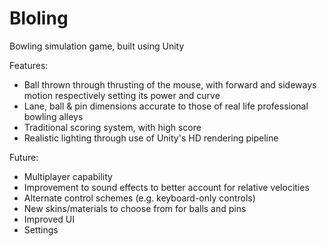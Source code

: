 # Bloling
Bowling simulation game, built using Unity

Features:
* Ball thrown through thrusting of the mouse, with forward and sideways motion respectively setting its power and curve
* Lane, ball & pin dimensions accurate to those of real life professional bowling alleys
* Traditional scoring system, with high score
* Realistic lighting through use of Unity's HD rendering pipeline

Future:
* Multiplayer capability
* Improvement to sound effects to better account for relative velocities
* Alternate control schemes (e.g. keyboard-only controls)
* New skins/materials to choose from for balls and pins
* Improved UI
* Settings
